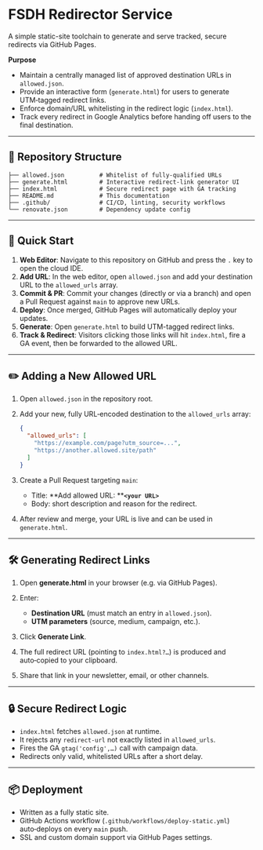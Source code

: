 # FSDH Redirector Service

A simple static-site toolchain to generate and serve tracked, secure redirects via GitHub Pages.

**Purpose**

* Maintain a centrally managed list of approved destination URLs in `allowed.json`.
* Provide an interactive form (`generate.html`) for users to generate UTM‑tagged redirect links.
* Enforce domain/URL whitelisting in the redirect logic (`index.html`).
* Track every redirect in Google Analytics before handing off users to the final destination.

---

## 📁 Repository Structure

```
├── allowed.json          # Whitelist of fully-qualified URLs
├── generate.html         # Interactive redirect‑link generator UI
├── index.html            # Secure redirect page with GA tracking
├── README.md             # This documentation
├── .github/              # CI/CD, linting, security workflows
└── renovate.json         # Dependency update config
```

---

## 🚀 Quick Start

1. **Web Editor**: Navigate to this repository on GitHub and press the `.` key to open the cloud IDE.
2. **Add URL**: In the web editor, open `allowed.json` and add your destination URL to the `allowed_urls` array.
3. **Commit & PR**: Commit your changes (directly or via a branch) and open a Pull Request against `main` to approve new URLs.
4. **Deploy**: Once merged, GitHub Pages will automatically deploy your updates.
5. **Generate**: Open `generate.html` to build UTM-tagged redirect links.
6. **Track & Redirect**: Visitors clicking those links will hit `index.html`, fire a GA event, then be forwarded to the allowed URL.

---

## ✏️ Adding a New Allowed URL

1. Open `allowed.json` in the repository root.
2. Add your new, fully URL‑encoded destination to the `allowed_urls` array:

   ```json
   {
     "allowed_urls": [
       "https://example.com/page?utm_source=...",
       "https://another.allowed.site/path"
     ]
   }
   ```
3. Create a Pull Request targeting `main`:

   * Title: \*\*Add allowed URL: \*\***`<your URL>`**
   * Body: short description and reason for the redirect.
4. After review and merge, your URL is live and can be used in `generate.html`.

---

## 🛠 Generating Redirect Links

1. Open **generate.html** in your browser (e.g. via GitHub Pages).
2. Enter:

   * **Destination URL** (must match an entry in `allowed.json`).
   * **UTM parameters** (source, medium, campaign, etc.).
3. Click **Generate Link**.
4. The full redirect URL (pointing to `index.html?…`) is produced and auto‑copied to your clipboard.
5. Share that link in your newsletter, email, or other channels.

---

## 🔒 Secure Redirect Logic

* `index.html` fetches `allowed.json` at runtime.
* It rejects any `redirect-url` not exactly listed in `allowed_urls`.
* Fires the GA `gtag('config',…)` call with campaign data.
* Redirects only valid, whitelisted URLs after a short delay.

---

## 📦 Deployment

* Written as a fully static site.
* GitHub Actions workflow (`.github/workflows/deploy-static.yml`) auto‑deploys on every `main` push.
* SSL and custom domain support via GitHub Pages settings.
